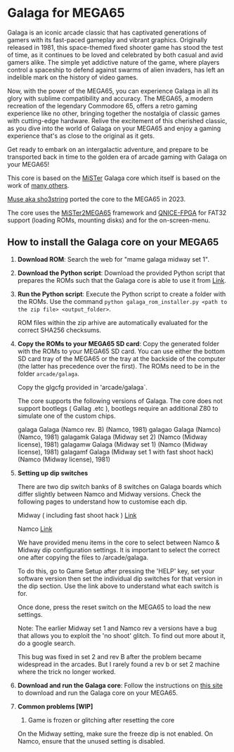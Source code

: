 Galaga for MEGA65
=================

Galaga is an iconic arcade classic that has captivated generations of gamers
with its fast-paced gameplay and vibrant graphics. Originally released in
1981, this space-themed fixed shooter game has stood the test of time, as it
continues to be loved and celebrated by both casual and avid gamers alike.
The simple yet addictive nature of the game, where players control a spaceship
to defend against swarms of alien invaders, has left an indelible mark on the
history of video games.

Now, with the power of the MEGA65, you can experience Galaga in all its glory
with sublime compatibility and accuracy. The MEGA65, a modern recreation of
the legendary Commodore 65, offers a retro gaming experience like no other,
bringing together the nostalgia of classic games with cutting-edge hardware.
Relive the excitement of this cherished classic, as you dive into the world of
Galaga on your MEGA65 and enjoy a gaming experience that's as close to the
original as it gets.

Get ready to embark on an intergalactic adventure, and prepare to be
transported back in time to the golden era of arcade gaming with
Galaga on your MEGA65!

This core is based on the
[MiSTer](https://github.com/MiSTer-devel/Arcade-Galaga_MiSTer)
Galaga core which
itself is based on the work of [many others](AUTHORS).

[Muse aka sho3string](https://github.com/sho3string)
ported the core to the MEGA65 in 2023.

The core uses the [MiSTer2MEGA65](https://github.com/sy2002/MiSTer2MEGA65)
framework and [QNICE-FPGA](https://github.com/sy2002/QNICE-FPGA) for
FAT32 support (loading ROMs, mounting disks) and for the
on-screen-menu.

How to install the Galaga core on your MEGA65
---------------------------------------------

1. **Download ROM**: 
   Search the web for "mame galaga midway set 1".

2. **Download the Python script**: Download the provided Python script that
   prepares the ROMs such that the Galaga core is able to use it from
   [Link](https://github.com/sho3string/GalagaMEGA65/blob/master/galaga_rom_installer.py).

3. **Run the Python script**: Execute the Python script to create a folder
   with the ROMs. 
   Use the command `python galaga_rom_installer.py <path to the zip file> <output_folder>`.

   ROM files within the zip arhive are automatically evaluated for the correct SHA256 checksums.

5. **Copy the ROMs to your MEGA65 SD card**: Copy the generated folder with
   the ROMs to your MEGA65 SD card. You can use either the bottom SD card tray
   of the MEGA65 or the tray at the backside of the computer (the latter has
   precedence over the first).
   The ROMs need to be in the folder `arcade/galaga`.
   
   Copy the glgcfg provided in 'arcade/galaga`.

   The core supports the following versions of Galaga. The core does not support bootlegs ( Gallag .etc ),
   bootlegs require an additional Z80 to simulate one of the custom chips.

   galaga         Galaga (Namco rev. B)                       (Namco, 1981)
   galagao        Galaga (Namco)                              (Namco, 1981)
   galagamk       Galaga (Midway set 2)                       (Namco (Midway license), 1981)
   galagamw       Galaga (Midway set 1)                       (Namco (Midway license), 1981)
   galagamf       Galaga (Midway set 1 with fast shoot hack)  (Namco (Midway license), 1981)

7. **Setting up dip switches**

   There are two dip switch banks of 8 switches on Galaga boards which differ slightly between Namco and Midway versions.
   Check the following pages to understand how to customise each dip.

   Midway ( including fast shoot hack )
   [Link](http://www.arcaderestoration.com/gamedips/3290/Galaga+Midway+set+1/Galaga.aspx)

   Namco 
   [Link](http://www.arcaderestoration.com/gamedips/3291/Galaga+Namco/Galaga.aspx)
   
   We have provided menu items in the core to select between Namco & Midway dip configuration settings.
   It is important to select the correct one after copying the files to /arcade/galaga.

   To do this, go to Game Setup after pressing the 'HELP' key, set your software version then set the individual
   dip switches for that version in the dip section. Use the link above to understand what each switch is for.

   Once done, press the reset switch on the MEGA65 to load the new settings.

   Note: 
   The earlier Midway set 1 and Namco rev a versions have a bug that allows you to exploit the 'no shoot' glitch.
   To find out more about it, do a google search.

   This bug was fixed in set 2 and rev B after the problem became widespread in the arcades. But I rarely found a rev b or set 2
   machine where the trick no longer worked.


9. **Download and run the Galaga core**: Follow the instructions on
  [this site](https://sy2002.github.io/m65cores/) to download and run the
  Galaga core on your MEGA65.

10. **Common problems [WIP]**

    1. Game is frozen or glitching after resetting the core
   
    On the Midway setting, make sure the freeze dip is not enabled.
    On Namco, ensure that the unused setting is disabled.


    

